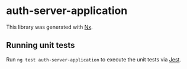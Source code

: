 # auth-server-application

This library was generated with [Nx](https://nx.dev).

## Running unit tests

Run `ng test auth-server-application` to execute the unit tests via [Jest](https://jestjs.io).
